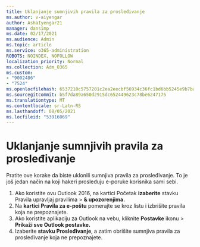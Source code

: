 ```yaml
---
title: Uklanjanje sumnjivih pravila za prosleđivanje
ms.author: v-aiyengar
author: AshaIyengar21
manager: dansimp
ms.date: 02/17/2021
ms.audience: Admin
ms.topic: article
ms.service: o365-administration
ROBOTS: NOINDEX, NOFOLLOW
localization_priority: Normal
ms.collection: Adm_O365
ms.custom:
- "9002486"
- "7524"
ms.openlocfilehash: 6537210c5757201c2ea2eecbf56934c36fc1bd6bb5245e9b7ba3c445f88d7dbe
ms.sourcegitcommit: b5f7da89a650d2915dc652449623c78be6247175
ms.translationtype: MT
ms.contentlocale: sr-Latn-RS
ms.lasthandoff: 08/05/2021
ms.locfileid: "53916069"
---
```

# <a name="remove-suspicious-forwarding-rules"></a>Uklanjanje sumnjivih pravila za prosleđivanje

Pratite ove korake da biste uklonili sumnjiva pravila za prosleđivanje. To je još jedan način na koji hakeri prosleđuju e-poruke korisnika sami sebi.

1. Ako koristite ovu Outlook 2016, na kartici Početak  **izaberite** stavku Pravila upravljaj pravilima  >  **& upozorenjima.** 
1. Na **kartici Pravila za e-poštu** pomerajte se kroz listu i izbrišite pravila koja ne prepoznajete.
1. Ako koristite aplikaciju za Outlook na vebu, kliknite **Postavke** ikonu > **Prikaži sve Outlook postavke.**
1. Izaberite **stavku Prosleđivanje**, a zatim obrišite sumnjiva pravila za prosleđivanje koja ne prepoznajete.
